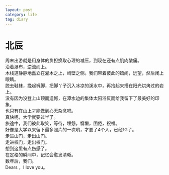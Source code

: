 ```yaml
---
layout: post
category: life
tag: diary
---
```



北辰
===

周末出游就是用身体的负担换取心理的减压，到现在还有点肌肉酸痛。<br />
沿着瀑布，逆流而上。<br />
木栈道静静地矗立在灌木之上，峭壁之侧。我们带着彼此的嬉闹，远望，然后闭上眼睛。<br />
脱去鞋袜，挽起裤脚，把脚丫子沉入冰凉的溪水中，再抬起来搭在阳光烘烤过的岩上。<br />
没有因为没登上山顶而遗憾，在潭水边的集体太阳浴反而给我留下了最美好的印象。<br />
也只有在山上才能做到心无杂念吧。<br />
真快呢，大学就要过半了。<br />
旅途中，我们彼此取笑，等待，埋怨，慵懒，困倦，祝福。<br />
好像是大学以来留下最多照片的一次哟，才要了4个人，已经1G了。<br />
走进山门，走出山门。<br />
走进校门，走出校门。<br />
想到这里有点伤感了。<br />
在定格的瞬间中，记忆会愈发清晰。<br />
数年后，我们。<br />
Dears ，I love you。<br />
